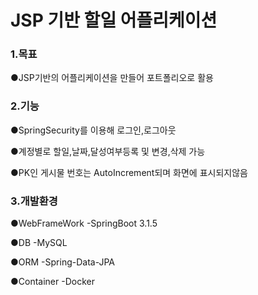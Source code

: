 # JSP 기반 할일 어플리케이션


### 1.목표
●JSP기반의 어플리케이션을 만들어 포트폴리오로 활용




### 2.기능
●SpringSecurity를 이용해 로그인,로그아웃


●계정별로 할일,날짜,달성여부등록 및 변경,삭제 가능


●PK인 게시물 번호는 AutoIncrement되며 화면에 표시되지않음 




### 3.개발환경
●WebFrameWork
 -SpringBoot 3.1.5


●DB
 -MySQL


●ORM
 -Spring-Data-JPA


●Container 
 -Docker
